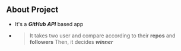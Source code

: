 ## About Project

* It's a ***GitHub API*** based app
* > It takes two user and compare according to their **repos** and **followers** Then, it decides ***winner***
